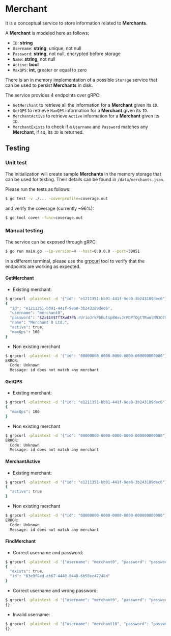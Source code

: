 # Merchant

It is a conceptual service to store information related to **Merchants**.

A **Merchant** is modeled here as follows:

- `ID`:       **string**
- `Username`: **string**, unique, not null
- `Password`: **string**, not null, encrypted before storage
- `Name`: **string**, not null
- `Active`:   **bool**
- `MaxQPS`:   **int**, greater or equal to zero

There is an in memory implementation of a possible `Storage` service that can be used to persist **Merchants** in disk.

The service provides 4 endpoints over gRPC:

- `GetMerchant` to retrieve all the information for a **Merchant** given its `ID`.
- `GetQPS` to retrieve `MaxQPS` information for a **Merchant** given its `ID`.
- `MerchantActive` to retrieve `Active` information for a **Merchant** given its `ID`.
- `MerchantExists` to check if a `Username` and `Password` matches any **Merchant**, if so, its `ID` is returned.

## Testing

### Unit test

The initialization will create sample **Merchants** in the memory storage that can be used for testing. Their details can be found in `/data/merchants.json`.

Please run the tests as follows:

```bash
$ go test -v ./... -coverprofile=coverage.out
```

and verify the coverage (currently ~96%):

```bash
$ go tool cover -func=coverage.out
```

### Manual testing

The service can be exposed through gRPC:

```bash
$ go run main.go --ip-version=4 --host=0.0.0.0 --port=50051
```

In a different terminal, please use the [grpcurl](https://github.com/fullstorydev/grpcurl) tool to verify that the endpoints are working as expected.

#### GetMerchant

- Existing merchant:

```bash
$ grpcurl -plaintext -d '{"id": "e1211351-bb91-441f-9ea0-3b243189dec6"}' "0.0.0.0:50051" merchant.MerchantService/GetMerchant | jq .
{
  "id": "e1211351-bb91-441f-9ea0-3b243189dec6",
  "username": "merchant0",
  "password": "$2a$10$TfTXwd7PA.rUrioJrkPbEutsp8WxvJrFDPfOgtTRwolNN3O7m0zKS",
  "name": "Merchant 0 Ltd.",
  "active": true,
  "maxQps": 100
}
```

- Non existing merchant

```bash
$ grpcurl -plaintext -d '{"id": "00000000-0000-0000-0000-000000000000"}' "0.0.0.0:50051" merchant.MerchantService/GetMerchant | jq .
ERROR:
  Code: Unknown
  Message: id does not match any merchant
```

#### GetQPS

- Existing merchant:

```bash
$ grpcurl -plaintext -d '{"id": "e1211351-bb91-441f-9ea0-3b243189dec6"}' "0.0.0.0:50051" merchant.MerchantService/GetQPS | jq .
{
  "maxQps": 100
}
```

- Non existing merchant

```bash
$ grpcurl -plaintext -d '{"id": "00000000-0000-0000-0000-000000000000"}' "0.0.0.0:50051" merchant.MerchantService/GetQPS | jq .
ERROR:
  Code: Unknown
  Message: id does not match any merchant
```

#### MerchantActive

- Existing merchant:

```bash
$ grpcurl -plaintext -d '{"id": "e1211351-bb91-441f-9ea0-3b243189dec6"}' "0.0.0.0:50051" merchant.MerchantService/MerchantActive | jq .
{
  "active": true
}
```

- Non existing merchant

```bash
$ grpcurl -plaintext -d '{"id": "00000000-0000-0000-0000-000000000000"}' "0.0.0.0:50051" merchant.MerchantService/MerchantActive | jq .
ERROR:
  Code: Unknown
  Message: id does not match any merchant
```

#### FindMerchant

- Correct username and password:

```bash
$ grpcurl -plaintext -d '{"username": "merchant0", "password": "password0"}' "0.0.0.0:50051" merchant.MerchantService/FindMerchant | jq .
{
  "exists": true,
  "id": "63e9f8ed-eb67-4448-8448-6b58ec47248d"
}
```

- Correct username and wrong password:

```bash
$ grpcurl -plaintext -d '{"username": "merchant0", "password": "password0000"}' "0.0.0.0:50051" merchant.MerchantService/FindMerchant | jq .
{}
```

- Invalid username:

```bash
$ grpcurl -plaintext -d '{"username": "merchant10", "password": "password0000"}' "0.0.0.0:50051" merchant.MerchantService/FindMerchant | jq .
{}
```
